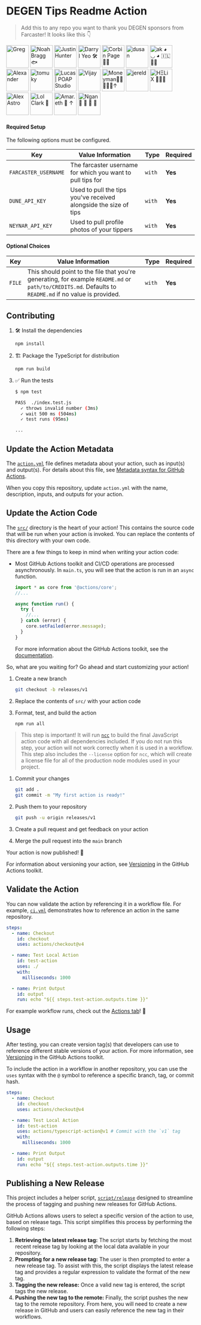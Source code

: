 # DEGEN Tips Readme Action

> Add this to any repo you want to thank you DEGEN sponsors from Farcaster! It looks like this 👇

<!-- replace-degen-sponsors -->
<a href="https://warpcast.com/greg"><img src="https://i.seadn.io/gae/YsASemS2qwPJK2yI9fmN8HX1-DeIDy9EQxX4KsRk9rkniwn9A7xUyMu_vKR75Oxrs8QAKfIjqdmf6Aw9A9fsehJHWSz2LiNpnV_TPQ?w=500&auto=format" width="60px" alt="Greg" /></a>
<a href="https://warpcast.com/nbragg"><img src="https://i.imgur.com/BacP8dn.jpg" width="60px" alt="Noah Bragg 🐟" /></a>
<a href="https://warpcast.com/polluterofminds"><img src="https://i.seadn.io/gae/lhGgt7yK1JiBVYz_HBxcAmYLRtP03aw5xKX4FgmFT9Ai7kLD5egzlLvb0lkuRNl28shtjr07DC8IHzLUkTqlWUMndUzC9R5_MSxH3g?w=500&auto=format" width="60px" alt="Justin Hunter" /></a>
<a href="https://warpcast.com/darrylyeo"><img src="https://i.imgur.com/cso0QgT.png" width="60px" alt="Darryl Yeo 🛠️" /></a>
<a href="https://warpcast.com/corbin.eth"><img src="https://res.cloudinary.com/merkle-manufactory/image/fetch/c_fill,f_png,w_256/https://lh3.googleusercontent.com/szIk2U62Zfaux7eK8tinvy9vCUz2EPDUYet8WDKN9_dCJmm2-JM8Fux7_Cy2ZWzE9h2g3dIL9j_ywn8iK_UZYB0sToZ1dcP0QBsmh2w" width="60px" alt="Corbin Page 👑🎩" /></a>
<a href="https://warpcast.com/ds8"><img src="https://i.imgur.com/pK5BjjD.jpg" width="60px" alt="dusan" /></a>
<a href="https://warpcast.com/alexk"><img src="https://imagedelivery.net/BXluQx4ige9GuW0Ia56BHw/178e3ab9-d268-4c2c-1f5a-cbc81ba4eb00/rectcrop3" width="60px" alt="ak ◕ ◡ ◕ 🇮🇱🎩🍖" /></a>
<a href="https://warpcast.com/gilbster"><img src="https://imagedelivery.net/BXluQx4ige9GuW0Ia56BHw/a82f67cc-3489-446c-0039-83097ea66d00/original" width="60px" alt="Alexander" /></a>
<a href="https://warpcast.com/tomuky.eth"><img src="https://i.imgur.com/pxNCWDA.jpg" width="60px" alt="tomuky" /></a>
<a href="https://warpcast.com/gabo"><img src="https://supercast.mypinata.cloud/ipfs/QmQifwMaWueQcg9oLu74EJoDHJ3PifCjUuKydF82rH3RWd?filename=Lucas-Verra-GIF_2.gif" width="60px" alt="Lucas | POAP Studio" /></a>
<a href="https://warpcast.com/vijay"><img src="https://i.imgur.com/EetFrhB.jpg" width="60px" alt="Vijay" /></a>
<a href="https://warpcast.com/charliemaster"><img src="https://i.imgur.com/YRGM4fL.jpg" width="60px" alt="Moneyman🎩🔮🍖💵🥃↑" /></a>
<a href="https://warpcast.com/jereld"><img src="https://i.imgur.com/VbtLWtG.gif" width="60px" alt="jereld" /></a>
<a href="https://warpcast.com/h3lx.eth"><img src="https://occb0ofnixhvqbrv.public.blob.vercel-storage.com/images/clut88yy104ho14apaq05u9jr.png" width="60px" alt="HΞLiX 🧙‍♂️🎩" /></a>
<a href="https://warpcast.com/alexastro"><img src="https://i.imgur.com/dNpXbZg.png" width="60px" alt="Alex Astro" /></a>
<a href="https://warpcast.com/lolclark"><img src="https://i.imgur.com/imQlhPL.gif" width="60px" alt="Lol Clark 🍪" /></a>
<a href="https://warpcast.com/amar.eth"><img src="https://i.imgur.com/Q30JRYM.gif" width="60px" alt="Amar.eth 🎩 ↑ " /></a>
<a href="https://warpcast.com/ngan300713"><img src="https://i.imgur.com/2BL3qQX.jpg" width="60px" alt="Ngan 🔮 🎩 🍖 🧀" /></a>

<!-- replace-degen-sponsors -->

#### Required Setup

The following options must be configured.

| Key                  | Value Information                                                | Type   | Required |
| -------------------- | ---------------------------------------------------------------- | ------ | -------- |
| `FARCASTER_USERNAME` | The farcaster username for which you want to pull tips for       | `with` | **Yes**  |
| `DUNE_API_KEY`       | Used to pull the tips you've received alongside the size of tips | `with` | **Yes**  |
| `NEYNAR_API_KEY`     | Used to pull profile photos of your tippers                      | `with` | **Yes**  |

#### Optional Choices

| Key    | Value Information                                                                                                                                       | Type   | Required |
| ------ | ------------------------------------------------------------------------------------------------------------------------------------------------------- | ------ | -------- |
| `FILE` | This should point to the file that you're generating, for example `README.md` or `path/to/CREDITS.md`. Defaults to `README.md` if no value is provided. | `with` | **Yes**  |

## Contributing

1. :hammer_and_wrench: Install the dependencies

   ```bash
   npm install
   ```

1. :building_construction: Package the TypeScript for distribution

   ```bash
   npm run build
   ```

1. :white_check_mark: Run the tests

   ```bash
   $ npm test

   PASS  ./index.test.js
     ✓ throws invalid number (3ms)
     ✓ wait 500 ms (504ms)
     ✓ test runs (95ms)

   ...
   ```

## Update the Action Metadata

The [`action.yml`](action.yml) file defines metadata about your action, such as
input(s) and output(s). For details about this file, see
[Metadata syntax for GitHub Actions](https://docs.github.com/en/actions/creating-actions/metadata-syntax-for-github-actions).

When you copy this repository, update `action.yml` with the name, description,
inputs, and outputs for your action.

## Update the Action Code

The [`src/`](./src/) directory is the heart of your action! This contains the
source code that will be run when your action is invoked. You can replace the
contents of this directory with your own code.

There are a few things to keep in mind when writing your action code:

- Most GitHub Actions toolkit and CI/CD operations are processed asynchronously.
  In `main.ts`, you will see that the action is run in an `async` function.

  ```javascript
  import * as core from '@actions/core';
  //...

  async function run() {
    try {
      //...
    } catch (error) {
      core.setFailed(error.message);
    }
  }
  ```

  For more information about the GitHub Actions toolkit, see the
  [documentation](https://github.com/actions/toolkit/blob/master/README.md).

So, what are you waiting for? Go ahead and start customizing your action!

1. Create a new branch

   ```bash
   git checkout -b releases/v1
   ```

1. Replace the contents of `src/` with your action code
1. Format, test, and build the action

   ```bash
   npm run all
   ```

> This step is important! It will run [`ncc`](https://github.com/vercel/ncc)
> to build the final JavaScript action code with all dependencies included.
> If you do not run this step, your action will not work correctly when it is
> used in a workflow. This step also includes the `--license` option for
> `ncc`, which will create a license file for all of the production node
> modules used in your project.

1. Commit your changes

   ```bash
   git add .
   git commit -m "My first action is ready!"
   ```

1. Push them to your repository

   ```bash
   git push -u origin releases/v1
   ```

1. Create a pull request and get feedback on your action
1. Merge the pull request into the `main` branch

Your action is now published! :rocket:

For information about versioning your action, see
[Versioning](https://github.com/actions/toolkit/blob/master/docs/action-versioning.md)
in the GitHub Actions toolkit.

## Validate the Action

You can now validate the action by referencing it in a workflow file. For
example, [`ci.yml`](./.github/workflows/ci.yml) demonstrates how to reference an
action in the same repository.

```yaml
steps:
  - name: Checkout
    id: checkout
    uses: actions/checkout@v4

  - name: Test Local Action
    id: test-action
    uses: ./
    with:
      milliseconds: 1000

  - name: Print Output
    id: output
    run: echo "${{ steps.test-action.outputs.time }}"
```

For example workflow runs, check out the
[Actions tab](https://github.com/actions/typescript-action/actions)! :rocket:

## Usage

After testing, you can create version tag(s) that developers can use to
reference different stable versions of your action. For more information, see
[Versioning](https://github.com/actions/toolkit/blob/master/docs/action-versioning.md)
in the GitHub Actions toolkit.

To include the action in a workflow in another repository, you can use the
`uses` syntax with the `@` symbol to reference a specific branch, tag, or commit
hash.

```yaml
steps:
  - name: Checkout
    id: checkout
    uses: actions/checkout@v4

  - name: Test Local Action
    id: test-action
    uses: actions/typescript-action@v1 # Commit with the `v1` tag
    with:
      milliseconds: 1000

  - name: Print Output
    id: output
    run: echo "${{ steps.test-action.outputs.time }}"
```

## Publishing a New Release

This project includes a helper script, [`script/release`](./script/release)
designed to streamline the process of tagging and pushing new releases for
GitHub Actions.

GitHub Actions allows users to select a specific version of the action to use,
based on release tags. This script simplifies this process by performing the
following steps:

1. **Retrieving the latest release tag:** The script starts by fetching the most
   recent release tag by looking at the local data available in your repository.
1. **Prompting for a new release tag:** The user is then prompted to enter a new
   release tag. To assist with this, the script displays the latest release tag
   and provides a regular expression to validate the format of the new tag.
1. **Tagging the new release:** Once a valid new tag is entered, the script tags
   the new release.
1. **Pushing the new tag to the remote:** Finally, the script pushes the new tag
   to the remote repository. From here, you will need to create a new release in
   GitHub and users can easily reference the new tag in their workflows.
